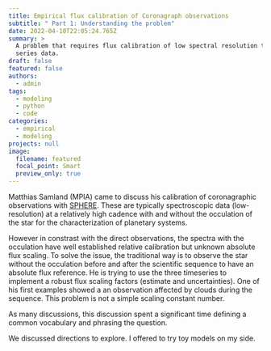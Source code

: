 ```yaml
---
title: Empirical flux calibration of Coronagraph observations
subtitle: " Part 1: Understanding the problem"
date: 2022-04-10T22:05:24.765Z
summary: >
  A problem that requires flux calibration of low spectral resolution time
  series data.
draft: false
featured: false
authors:
  - admin
tags:
  - modeling
  - python
  - code
categories:
  - empirical
  - modeling
projects: null
image:
  filename: featured
  focal_point: Smart
  preview_only: true
---
```


Matthias Samland (MPIA) came to discuss his calibration of coronagraphic observations with [SPHERE](https://www.eso.org/sci/facilities/paranal/instruments/sphere/overview.html). These are typically spectroscopic data (low-resolution) at a relatively high cadence with and without the occulation of the star for the characterization of planetary systems.

However in constrast with the direct observations, the spectra with the occulation have well established relative calibration but unknown absolute flux scaling. To solve the issue, the traditional way is to observe the star without the occulation before and after the scientific sequence to have an absolute flux reference. He is trying to use the three timeseries to implement a robust flux scaling factors (estimate and uncertainties). One of his first examples showed a an observation affected by clouds during the sequence. This problem is not a simple scaling constant number.

As many discussions, this discussion spent a significant time defining a common vocabulary and phrasing the question.

We discussed directions to explore. I offered to try toy models on my side.